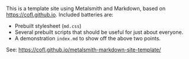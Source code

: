 This is a template site using Metalsmith and Markdown, based on <https://cofl.github.io>. Included batteries are:

- Prebuilt stylesheet (`md.css`)
- Several prebuilt scripts that should be useful for just about everyone.
- A demonstration `index.md` to show off the above two points.

See: https://cofl.github.io/metalsmith-markdown-site-template/